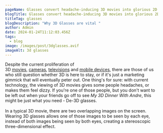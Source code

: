 ```yaml
---
pageName: Glasses convert headache-inducing 3D movies into glorious 2D
blogTitle: Glasses convert headache-inducing 3D movies into glorious 2D
titleTag: glasses
blogDescription: "Why 3D Glasses are vital "
author: Admin
date: 2024-01-24T11:12:03.456Z
tags:
  - blog
image: /images/post/3dglasses.avif
imageAlt: 3d glasses
---
```

Despite the current proliferation of 3D [movies](https://newatlas.com/avatar-movie-james-cameron-technology/13628/?itm_source=newatlas&itm_medium=article-body), [cameras](https://newatlas.com/jvc-announces-3d-hd-consumer-camcorder/17678/?itm_source=newatlas&itm_medium=article-body), [televisions](https://newatlas.com/pic3d-glasses-free-3d/19080/?itm_source=newatlas&itm_medium=article-body) and [mobile devices](https://newatlas.com/gadmei-p83-3d-pmp/19061/?itm_source=newatlas&itm_medium=article-body), there are those of us who still question whether 3D is here to stay, or if it's just a marketing gimmick that will eventually peter out. One thing's for sure: with current technology, the viewing of 3D movies gives some people headaches, or makes them feel dizzy. If you're one of those people, but you don't want to be left out when your friends go off to see *My 3D Dinner With Andre*, this might be just what you need - De-3D glasses.\
\
In a typical 3D movie, there are two overlapping images on the screen. Wearing 3D glasses allows one of those images to be seen by each eye, instead of both images being seen by both eyes, creating a stereoscopic three-dimensional effect.